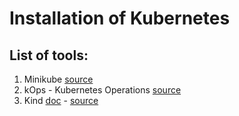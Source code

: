 # Installation of Kubernetes


## List of tools:
1) Minikube [source](https://github.com/kubernetes/minikube)
2) kOps - Kubernetes Operations [source](https://github.com/kubernetes/kops)
3) Kind [doc](https://kind.sigs.k8s.io/) - [source](https://github.com/kubernetes-sigs/kind)